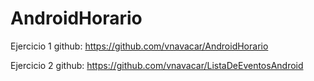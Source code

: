 # AndroidHorario

Ejercicio 1 github: https://github.com/vnavacar/AndroidHorario

Ejercicio 2 github: https://github.com/vnavacar/ListaDeEventosAndroid
